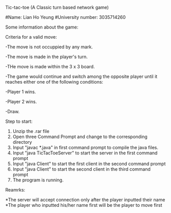 Tic-tac-toe (A Classic turn based network game)

#Name: Lian Ho Yeung
#University number: 3035714260

Some information about the game:

Criteria for a valid move:

-The move is not occuppied by any mark.

-The move is made in the player's turn.

-THe move is made within the 3 x 3 board.

-The game would continue and switch among the opposite player until it reaches either one of the following conditions:

-Player 1 wins.

-Player 2 wins.

-Draw.

Step to start:
1. Unzip the .rar file
2. Open three Command Prompt and change to the corresponding directory
3. Input "javac *.java" in first command prompt to compile the java files.
4. Input "java TicTacToeServer" to start the server in the first command prompt
5. Input "java Client" to start the first client in the second command prompt
6. Input "java Client" to start the second client in the third command prompt
7. The program is running.

Reamrks:

*The server will accept connection only after the player inputted their name
*The player who inputted his/her name first will be the player to move first
